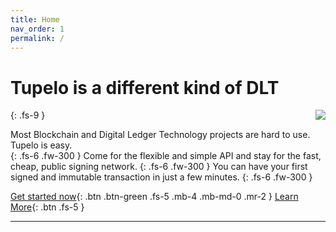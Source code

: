 ```yaml
---
title: Home
nav_order: 1
permalink: /
---
```

# Tupelo is a different kind of DLT
{: .fs-9 }
<img style="float: right;" src="https://static1.squarespace.com/static/5b2bb0b9f8370a1e48fe3fac/t/5b51a6960e2e7239c2cc3f5e/1540953865755/Tupelo_Working3.png?format=150w">

Most Blockchain and Digital Ledger Technology projects are hard to use.
Tupelo is easy.  
{: .fs-6 .fw-300 }
Come for the flexible and simple API and stay for the fast, cheap, public signing network.
{: .fs-6 .fw-300 }
You can have your first signed and immutable transaction in just a few minutes.
{: .fs-6 .fw-300 }

[Get started now](#getting-started){: .btn .btn-green .fs-5 .mb-4 .mb-md-0 .mr-2 }
[Learn More](#supporting_documents){: .btn .fs-5 }
* * *
